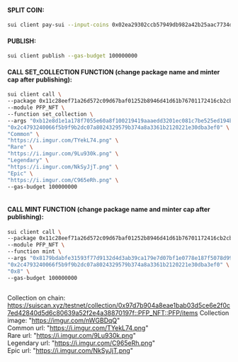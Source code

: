 #### SPLIT COIN:
```bash
sui client pay-sui --input-coins 0x02ea29302ccb57949db982a42b25aac7734dfd8ce39c21a3b6f8539047872047 --recipients 0xe2623b169befe8f6e24e317e4d3afc145ccd4ab7237b9311a02ceb863043e98a --amounts 2000000000 --gas-budget 100000000
 ```

#### PUBLISH:
```bash
sui client publish --gas-budget 100000000
```

#### CALL SET_COLLECTION FUNCTION (change package name and minter cap after publishing):
```bash
sui client call \
--package 0x11c28eef71a26d572c09d67baf01252b8946d41d61b76701172416cb2cbe5089 \
--module PFP_NFT \
--function set_collection \
--args "0xb12e8d1e1a178f7055e60a8f100219419aaaedd3201ec081c7be525ed194b6a3" \
"0x2c4793240066f5b9f9b2dc07a8024329579b374a8a3361b2120221e30dba3ef0" \
"Common" \
"https://i.imgur.com/TYekL74.png" \
"Rare" \
"https://i.imgur.com/9Lu930k.png" \
"Legendary" \
"https://i.imgur.com/NkSyJjT.png" \
"Epic" \
"https://i.imgur.com/C965eRh.png" \
--gas-budget 100000000
 
```

#### CALL MINT FUNCTION (change package name and minter cap after publishing):
```bash
sui client call \
--package 0x11c28eef71a26d572c09d67baf01252b8946d41d61b76701172416cb2cbe5089 \
--module PFP_NFT \
--function mint \
--args "0x8179bdabfe31593f77d9132d4d3ab39ca179e7d07bf1e0778e187f5078d9945b" \
"0x2c4793240066f5b9f9b2dc07a8024329579b374a8a3361b2120221e30dba3ef0" \
"0x8" \
--gas-budget 100000000
 
```

 
Collection on chain: https://suiscan.xyz/testnet/collection/0x97d7b904a8eae1bab03d5ce6e2f0c7ed42840d5d6c80639a52f2e4a38870197f::PFP_NFT::PFP/items 
Collection image:   "https://imgur.com/nWGBDqQ" \
Common url:         "https://i.imgur.com/TYekL74.png" \
Rare url:           "https://i.imgur.com/9Lu930k.png" \
Legendary url:      "https://i.imgur.com/C965eRh.png" \
Epic url:           "https://i.imgur.com/NkSyJjT.png"


 